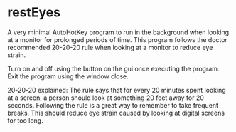 # restEyes

A very minimal AutoHotKey program to run in the background when looking at a monitor for prolonged periods of time.
This program follows the doctor recommended 20-20-20 rule when looking at a monitor to reduce eye strain.

Turn on and off using the button on the gui once executing the program.
Exit the program using the window close.

20-20-20 explained:
The rule says that for every 20 minutes spent looking at a screen, a person should look at something 20 feet away for 20 seconds.
Following the rule is a great way to remember to take frequent breaks. This should reduce eye strain caused by looking at digital screens for too long.
